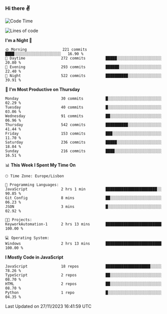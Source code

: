 ### Hi there :v:

<!--
**eusebioaddsilva/eusebioaddsilva** is a ✨ _special_ ✨ repository because its `README.md` (this file) appears on your GitHub profile.

<!--START_SECTION:waka-->
![Code Time](http://img.shields.io/badge/Code%20Time-96%20hrs%2022%20mins-blue)

![Lines of code](https://img.shields.io/badge/From%20Hello%20World%20I%27ve%20Written-3.5%20million%20lines%20of%20code-blue)

**I'm a Night 🦉** 

```text
🌞 Morning                221 commits         ████░░░░░░░░░░░░░░░░░░░░░   16.90 % 
🌆 Daytime                272 commits         █████░░░░░░░░░░░░░░░░░░░░   20.80 % 
🌃 Evening                293 commits         ██████░░░░░░░░░░░░░░░░░░░   22.40 % 
🌙 Night                  522 commits         ██████████░░░░░░░░░░░░░░░   39.91 % 
```
📅 **I'm Most Productive on Thursday** 

```text
Monday                   30 commits          █░░░░░░░░░░░░░░░░░░░░░░░░   02.29 % 
Tuesday                  40 commits          █░░░░░░░░░░░░░░░░░░░░░░░░   03.06 % 
Wednesday                91 commits          ██░░░░░░░░░░░░░░░░░░░░░░░   06.96 % 
Thursday                 542 commits         ██████████░░░░░░░░░░░░░░░   41.44 % 
Friday                   153 commits         ███░░░░░░░░░░░░░░░░░░░░░░   11.70 % 
Saturday                 236 commits         █████░░░░░░░░░░░░░░░░░░░░   18.04 % 
Sunday                   216 commits         ████░░░░░░░░░░░░░░░░░░░░░   16.51 % 
```


📊 **This Week I Spent My Time On** 

```text
🕑︎ Time Zone: Europe/Lisbon

💬 Programming Languages: 
JavaScript               2 hrs 1 min         ███████████████████████░░   90.85 % 
Git Config               8 mins              ██░░░░░░░░░░░░░░░░░░░░░░░   06.23 % 
JSON                     3 mins              █░░░░░░░░░░░░░░░░░░░░░░░░   02.92 % 

🐱‍💻 Projects: 
KeyworkAutomation-1      2 hrs 13 mins       █████████████████████████   100.00 % 

💻 Operating System: 
Windows                  2 hrs 13 mins       █████████████████████████   100.00 % 
```

**I Mostly Code in JavaScript** 

```text
JavaScript               18 repos            ████████████████████░░░░░   78.26 % 
TypeScript               2 repos             ██░░░░░░░░░░░░░░░░░░░░░░░   08.70 % 
HTML                     2 repos             ██░░░░░░░░░░░░░░░░░░░░░░░   08.70 % 
Python                   1 repo              █░░░░░░░░░░░░░░░░░░░░░░░░   04.35 % 
```




 Last Updated on 27/11/2023 16:41:59 UTC
<!--END_SECTION:waka-->
